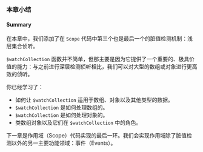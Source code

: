 ### 本章小结
#### Summary

在本章中，我们添加了在 `Scope` 代码中第三个也是最后一个的脏值检测机制：浅层集合侦听。

`$watchCollection` 函数并不简单，但那主要是因为它提供了一个重要的、极具价值的能力：与之前进行深层检测侦听相比，我们可以对大型的数组或对象进行更高效的侦听。

你已经学习了：

- 如何让 `$watchCollection` 适用于数组、对象以及其他类型的数据。
- `$watchCollection` 是如何处理数组的。
- `$watchCollection` 是如何处理对象的。
- 类数组对象以及它们在 `$watchCollection` 中的角色。

下一章是作用域（Scope）代码实现的最后一环。我们会实现作用域除了脏值检测以外的另一主要功能领域：事件（Events）。